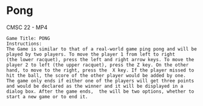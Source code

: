 # Pong
CMSC 22 - MP4

~~~~~~~~~~~~~~~~~~~~~~~~~~~~~~~~~~~~~~~~~~~~~~~~~~~~~~***Game Information***~~~~~~~~~~~~~~~~~~~~~~~~~~~~~~~~~~~~~~~~~~~~~~~~~~~~~~~~~~~~~~~
Game Title: PONG
Instructions:
The Game is similar to that of a real-world game ping pong and will be played by two players. To move the player 1 from left to right
(the lower racquet), press the left and right arrow keys. To move the player 2 to left (the upper racquet), press the Z key. On the other 
hand, to move to the right, press the  X key. If the player missed to hit the ball, the score of the other player would be added by one.
The game only ends if either one of the players will get three points and would be declared as the winner and it will be displayed in a 
dialog box. After the game ends,  the will be two options, whether to start a new game or to end it. 
